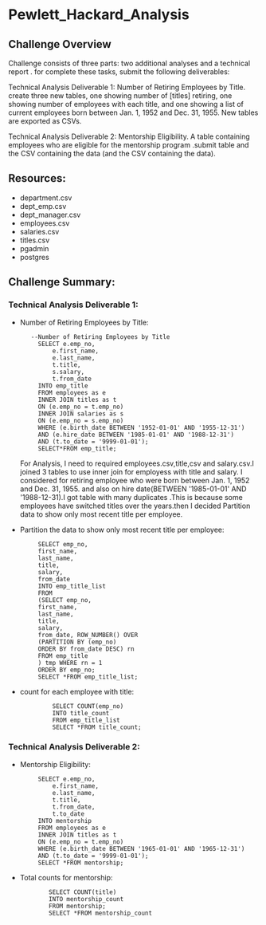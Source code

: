 # Pewlett_Hackard_Analysis


## Challenge Overview

 Challenge consists of three parts: two additional analyses and a technical report . for complete these tasks, submit the following deliverables:



Technical Analysis Deliverable 1: Number of Retiring Employees by Title.  create three new tables, one showing number of [titles] retiring, one showing number of employees with each title, and one showing a list of current employees born between Jan. 1, 1952 and Dec. 31, 1955. New tables are exported as CSVs. 



Technical Analysis Deliverable 2: Mentorship Eligibility. A table containing employees who are eligible for the mentorship program .submit  table and the CSV containing the data (and the CSV containing the data).



## Resources:

*  department.csv
*  dept_emp.csv
*  dept_manager.csv
*  employees.csv
*  salaries.csv
*  titles.csv
*  pgadmin
*  postgres



## Challenge Summary:



### Technical Analysis Deliverable 1:



*  Number of Retiring Employees by Title:


          


          --Number of Retiring Employees by Title
            SELECT e.emp_no,
                e.first_name,
                e.last_name,
                t.title,
                s.salary,
                t.from_date
            INTO emp_title
            FROM employees as e
            INNER JOIN titles as t
            ON (e.emp_no = t.emp_no)
            INNER JOIN salaries as s
            ON (e.emp_no = s.emp_no)
            WHERE (e.birth_date BETWEEN '1952-01-01' AND '1955-12-31')
            AND (e.hire_date BETWEEN '1985-01-01' AND '1988-12-31')
            AND (t.to_date = '9999-01-01');
            SELECT*FROM emp_title;


    For Analysis, I need to required employees.csv,title,csv and salary.csv.I joined  3 tables to use  inner join for employess with title and salary. I considered for retiring     employee who were born  between Jan. 1, 1952 and Dec. 31, 1955. and also on hire date(BETWEEN '1985-01-01' AND '1988-12-31).I got table with many duplicates .This is because     some employees have switched titles over the years.then I decided  Partition data to show only most recent title per employee.
    
    
    
    
*  Partition the data to show only most recent title per employee:




            SELECT emp_no,
            first_name,
            last_name,
            title,
            salary,
            from_date
            INTO emp_title_list
            FROM
            (SELECT emp_no,
            first_name,
            last_name,
            title,
            salary,
            from_date, ROW_NUMBER() OVER
            (PARTITION BY (emp_no)
            ORDER BY from_date DESC) rn
            FROM emp_title 
            ) tmp WHERE rn = 1
            ORDER BY emp_no;
            SELECT *FROM emp_title_list;


*  count for each employee with title:



                SELECT COUNT(emp_no) 
                INTO title_count
                FROM emp_title_list
                SELECT *FROM title_count;



###  Technical Analysis Deliverable 2:



*  Mentorship Eligibility:


            SELECT e.emp_no,
                e.first_name,
                e.last_name,
                t.title,
                t.from_date,
                t.to_date
            INTO mentorship
            FROM employees as e
            INNER JOIN titles as t
            ON (e.emp_no = t.emp_no)
            WHERE (e.birth_date BETWEEN '1965-01-01' AND '1965-12-31')
            AND (t.to_date = '9999-01-01');
            SELECT *FROM mentorship;


*   Total counts for mentorship:



                SELECT COUNT(title) 
                INTO mentorship_count
                FROM mentorship;
                SELECT *FROM mentorship_count



   

